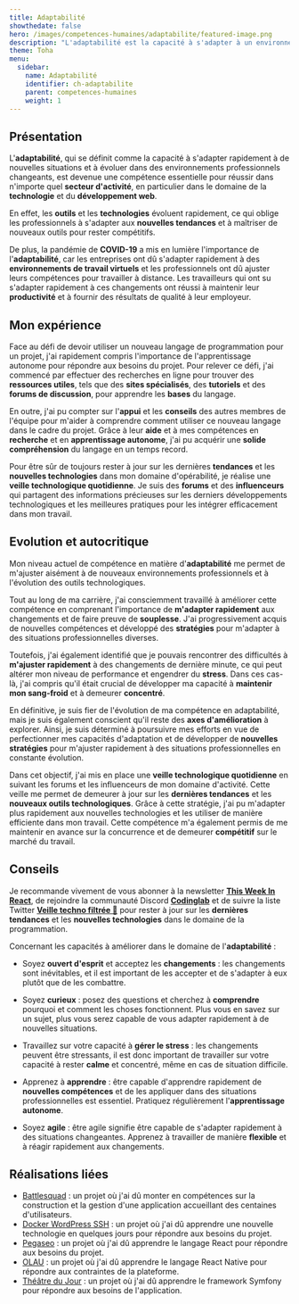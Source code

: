 ```yaml
---
title: Adaptabilité
showthedate: false
hero: /images/competences-humaines/adaptabilite/featured-image.png
description: "L'adaptabilité est la capacité à s'adapter à un environnement changeant. Elle est un facteur clé de réussite dans la vie professionnelle et personnelle."
theme: Toha
menu:
  sidebar:
    name: Adaptabilité
    identifier: ch-adaptabilite
    parent: competences-humaines
    weight: 1
---
```


## Présentation

L'**adaptabilité**, qui se définit comme la capacité à s'adapter rapidement à de nouvelles situations et à évoluer dans des environnements professionnels changeants, est devenue une compétence essentielle pour réussir dans n'importe quel **secteur d'activité**, en particulier dans le domaine de la **technologie** et du **développement web**.

En effet, les **outils** et les **technologies** évoluent rapidement, ce qui oblige les professionnels à s'adapter aux **nouvelles tendances** et à maîtriser de nouveaux outils pour rester compétitifs.

De plus, la pandémie de **COVID-19** a mis en lumière l'importance de l'**adaptabilité**, car les entreprises ont dû s'adapter rapidement à des **environnements de travail virtuels** et les professionnels ont dû ajuster leurs compétences pour travailler à distance. Les travailleurs qui ont su s'adapter rapidement à ces changements ont réussi à maintenir leur **productivité** et à fournir des résultats de qualité à leur employeur.

## Mon expérience

Face au défi de devoir utiliser un nouveau langage de programmation pour un projet, j'ai rapidement compris l'importance de l'apprentissage autonome pour répondre aux besoins du projet. Pour relever ce défi, j'ai commencé par effectuer des recherches en ligne pour trouver des **ressources utiles**, tels que des **sites spécialisés**, des **tutoriels** et des **forums de discussion**, pour apprendre les **bases** du langage.

En outre, j'ai pu compter sur l'**appui** et les **conseils** des autres membres de l'équipe pour m'aider à comprendre comment utiliser ce nouveau langage dans le cadre du projet. Grâce à leur **aide** et à mes compétences en **recherche** et en **apprentissage autonome**, j'ai pu acquérir une **solide compréhension** du langage en un temps record.

Pour être sûr de toujours rester à jour sur les dernières **tendances** et les **nouvelles technologies** dans mon domaine d'opérabilité, je réalise une **veille technologique quotidienne**. Je suis des **forums** et des **influenceurs** qui partagent des informations précieuses sur les derniers développements technologiques et les meilleures pratiques pour les intégrer efficacement dans mon travail.

## Evolution et autocritique

Mon niveau actuel de compétence en matière d'**adaptabilité** me permet de m'ajuster aisément à de nouveaux environnements professionnels et à l'évolution des outils technologiques.

Tout au long de ma carrière, j'ai consciemment travaillé à améliorer cette compétence en comprenant l'importance de **m'adapter rapidement** aux changements et de faire preuve de **souplesse**. J'ai progressivement acquis de nouvelles compétences et développé des **stratégies** pour m'adapter à des situations professionnelles diverses.

Toutefois, j'ai également identifié que je pouvais rencontrer des difficultés à **m'ajuster rapidement** à des changements de dernière minute, ce qui peut altérer mon niveau de performance et engendrer du **stress**. Dans ces cas-là, j'ai compris qu'il était crucial de développer ma capacité à **maintenir mon sang-froid** et à demeurer **concentré**.

En définitive, je suis fier de l'évolution de ma compétence en adaptabilité, mais je suis également conscient qu'il reste des **axes d'amélioration** à explorer. Ainsi, je suis déterminé à poursuivre mes efforts en vue de perfectionner mes capacités d'adaptation et de développer de **nouvelles stratégies** pour m'ajuster rapidement à des situations professionnelles en constante évolution.

Dans cet objectif, j'ai mis en place une **veille technologique quotidienne** en suivant les forums et les influenceurs de mon domaine d'activité. Cette veille me permet de demeurer à jour sur les **dernières tendances** et les **nouveaux outils technologiques**. Grâce à cette stratégie, j'ai pu m'adapter plus rapidement aux nouvelles technologies et les utiliser de manière efficiente dans mon travail. Cette compétence m'a également permis de me maintenir en avance sur la concurrence et de demeurer **compétitif** sur le marché du travail.

## Conseils

Je recommande vivement de vous abonner à la newsletter **[This Week In React](https://thisweekinreact.com/)**, de rejoindre la communauté Discord **[Codinglab](https://discord.gg/SAusderF5g)** et de suivre la liste Twitter **[Veille techno filtrée 🚀](https://twitter.com/i/lists/1545744880558919681)** pour rester à jour sur les **dernières tendances** et les **nouvelles technologies** dans le domaine de la programmation.

Concernant les capacités à améliorer dans le domaine de l'**adaptabilité** :

-   Soyez **ouvert d'esprit** et acceptez les **changements** : les changements sont inévitables, et il est important de les accepter et de s'adapter à eux plutôt que de les combattre.
    
-   Soyez **curieux** : posez des questions et cherchez à **comprendre** pourquoi et comment les choses fonctionnent. Plus vous en savez sur un sujet, plus vous serez capable de vous adapter rapidement à de nouvelles situations.
    
-   Travaillez sur votre capacité à **gérer le stress** : les changements peuvent être stressants, il est donc important de travailler sur votre capacité à rester **calme** et concentré, même en cas de situation difficile.
    
-   Apprenez à **apprendre** : être capable d'apprendre rapidement de **nouvelles compétences** et de les appliquer dans des situations professionnelles est essentiel. Pratiquez régulièrement l'**apprentissage autonome**.
    
-   Soyez **agile** : être agile signifie être capable de s'adapter rapidement à des situations changeantes. Apprenez à travailler de manière **flexible** et à réagir rapidement aux changements.

## Réalisations liées

- [Battlesquad](/posts/realisations/battlesquad) : un projet où j'ai dû monter en compétences sur la construction et la gestion d'une application accueillant des centaines d'utilisateurs.
- [Docker WordPress SSH](/posts/realisations/docker-wordpress-ssh) : un projet où j'ai dû apprendre une nouvelle technologie en quelques jours pour répondre aux besoins du projet.
- [Pegaseo](/posts/realisations/pegaseo) : un projet où j'ai dû apprendre le langage React pour répondre aux besoins du projet.
- [OLAU](/posts/realisations/olau) : un projet où j'ai dû apprendre le langage React Native pour répondre aux contraintes de la plateforme.
- [Théâtre du Jour](/posts/realisations/theatre-du-jour) : un projet où j'ai dû apprendre le framework Symfony pour répondre aux besoins de l'application.
